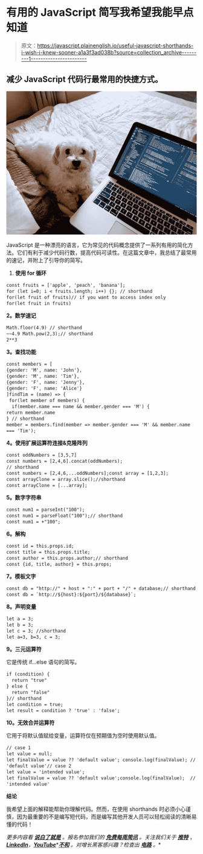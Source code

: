 # 有用的 JavaScript 简写我希望我能早点知道

> 原文：<https://javascript.plainenglish.io/useful-javascript-shorthands-i-wish-i-knew-sooner-a1a3f3ad038b?source=collection_archive---------1----------------------->

## 减少 JavaScript 代码行最常用的快捷方式。

![](img/8f4df0bf2ba05206345cf7a2b1b6bcf8.png)

JavaScript 是一种漂亮的语言，它为常见的代码概念提供了一系列有用的简化方法。它们有利于减少代码行数，提高代码可读性。在这篇文章中，我总结了最常用的速记，并附上了引导你的简写。

1.  **使用 for 循环**

```
const fruits = ['apple', 'peach', 'banana'];
for (let i=0; i < fruits.length; i++) {}; // shorthand
for(let fruit of fruits)// if you want to access index only
for(let fruit in fruits)
```

**2。数学速记**

```
Math.floor(4.9) // shorthand
~~4.9 Math.pow(2,3);// shorthand
2**3
```

**3。查找功能**

```
const members = [
{gender: 'M', name: 'John'},
{gender: 'M', name: 'Tim'},
{gender: 'F', name: 'Jenny'},
{gender: 'F', name: 'Alice'}
]findTim = (name) => {
 for(let member of members) {
  if(member.name === name && member.gender === 'M') {
return member.name
} // shorthand
member = members.find(member => member.gender === 'M' && member.name === 'Tim');
```

**4。使用扩展运算符连接&克隆阵列**

```
const oddNumbers = [3,5,7]
const numbers = [2,4,6].concat(oddNumbers);
// shorthand
const numbers = [2,4,6,...oddNumbers];const array = [1,2,3];
const arrayClone = array.slice();//shorthand
const arrayClone = [...array];
```

**5。数字字符串**

```
const num1 = parseInt("100");
const num1 = parseFloat("100");// shorthand
const num1 = +"100";
```

**6。解构**

```
const id = this.props.id;
const title = this.props.title;
const author = this.props.author;// shorthand
const {id, title, author} = this.props;
```

**7。模板文字**

```
const db = "http://" + host + ":" + port + "/" + database;// shorthand
const db = `http://${host}:${port}/${database}`;
```

**8。声明变量**

```
let a = 3;
let b = 3;
let c = 3; //shorthand
let a=3, b=3, c = 3;
```

**9。三元运算符**

它是传统 if…else 语句的简写。

```
if (condition) {
  return "true"
} else {
  return "false"
}// shorthand
let condition = true;
let result = condition ? 'true' : 'false';
```

**10。无效合并运算符**

它用于将默认值赋给变量，运算符仅在预期值为空时使用默认值。

```
// case 1 
let value = null;
let finalValue = value ?? 'default value'; console.log(finalValue); // 'default value'// case 2
let value = 'intended value';
let finalValue = value ?? 'default value';console.log(finalValue);  // 'intended value'
```

**结论**

我希望上面的解释能帮助你理解代码。然而，在使用 shorthands 时必须小心谨慎，因为最重要的不是编写短代码，而是编写其他开发人员可以轻松阅读的清晰易懂的代码！

*更多内容看* [***说白了就是***](https://plainenglish.io/) *。报名参加我们的* [***免费每周简讯***](http://newsletter.plainenglish.io/) *。关注我们关于* [***推特***](https://twitter.com/inPlainEngHQ) ，[***LinkedIn***](https://www.linkedin.com/company/inplainenglish/)*，*[***YouTube***](https://www.youtube.com/channel/UCtipWUghju290NWcn8jhyAw)*[***不和***](https://discord.gg/GtDtUAvyhW) *。对增长黑客感兴趣？检查出* [***电路***](https://circuit.ooo/) *。**